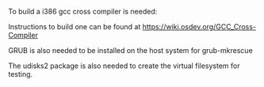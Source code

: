 To build a i386 gcc cross compiler is needed:

Instructions to build one can be found at https://wiki.osdev.org/GCC_Cross-Compiler

GRUB is also needed to be installed on the host system for grub-mkrescue

The udisks2 package is also needed to create the virtual filesystem for testing.

